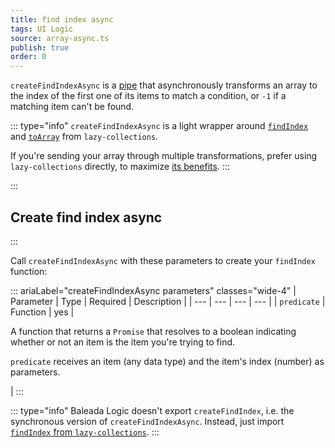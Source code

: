 ```yaml
---
title: find index async
tags: UI Logic
source: array-async.ts
publish: true
order: 0
---
```


`createFindIndexAsync` is a [pipe](/docs/logic/pipes-overview) that asynchronously transforms an array to the index of the first one of its items to match a condition, or `-1` if a matching item can't be found.

::: type="info"
`createFindIndexAsync` is a light wrapper around [`findIndex`](https://github.com/RobinMalfait/lazy-collections#findIndex) and [`toArray`](https://github.com/RobinMalfait/lazy-collections#toarray) from `lazy-collections`.

If you're sending your array through multiple transformations, prefer using `lazy-collections` directly, to maximize [its benefits](https://alexvipond.dev/blog/im-obsessed-with-lazy-collections).
:::


:::
## Create find index async
:::

Call `createFindIndexAsync` with these parameters to create your `findIndex` function:

::: ariaLabel="createFindIndexAsync parameters" classes="wide-4"
| Parameter | Type | Required | Description |
| --- | --- | --- | --- |
| `predicate` | Function | yes | <p>A function that returns a `Promise` that resolves to a boolean indicating whether or not an item is the item you're trying to find.</p><p>`predicate` receives an item (any data type) and the item's index (number) as parameters.</p> |
:::

::: type="info"
Baleada Logic doesn't export `createFindIndex`, i.e. the synchronous version of `createFindIndexAsync`. Instead, just import [`findIndex` from `lazy-collections`](https://github.com/RobinMalfait/lazy-collections#findIndex).
:::
